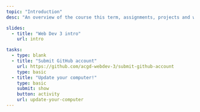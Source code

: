 ```yaml
---
topic: "Introduction"
desc: "An overview of the course this term, assignments, projects and weekly tasks."

slides:
  - title: "Web Dev 3 intro"
    url: intro

tasks:
  - type: blank
  - title: "Submit GitHub account"
    url: https://github.com/acgd-webdev-3/submit-github-account
    type: basic
  - title: "Update your computer!"
    type: basic
    submit: show
    button: activity
    url: update-your-computer
---
```


